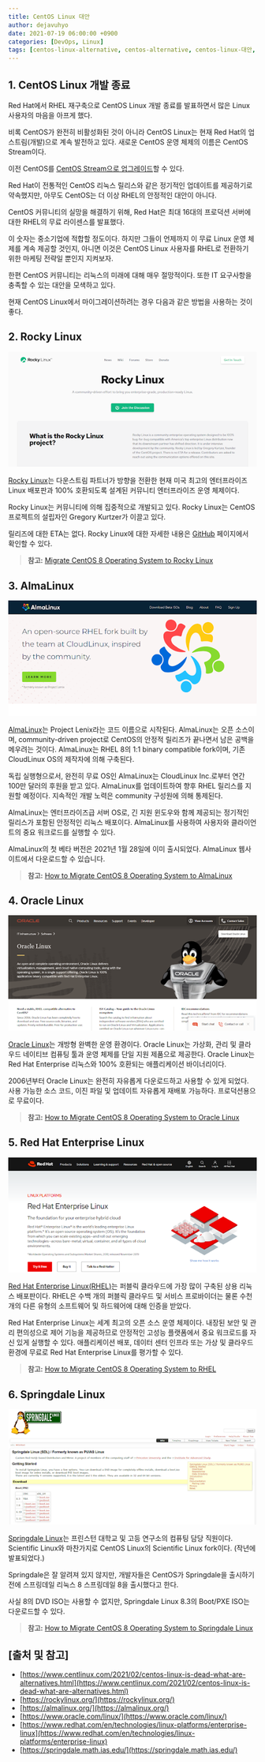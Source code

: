 ```yaml
---
title: CentOS Linux 대안
author: dejavuhyo
date: 2021-07-19 06:00:00 +0900
categories: [DevOps, Linux]
tags: [centos-linux-alternative, centos-alternative, centos-linux-대안, centos-대안]
---
```


## 1. CentOS Linux 개발 종료
Red Hat에서 RHEL 재구축으로 CentOS Linux 개발 종료를 발표하면서 많은 Linux 사용자의 마음을 아프게 했다.

비록 CentOS가 완전히 비활성화된 것이 아니라 CentOS Linux는 현재 Red Hat의 업스트림(개발)으로 계속 발전하고 있다. 새로운 CentOS 운영 체제의 이름은 CentOS Stream이다.

이전 CentOS를 [CentOS Stream으로 업그레이드](https://www.centlinux.com/2021/01/upgrade-centos-linux-8-server-to-stream.html)할 수 있다.

Red Hat이 전통적인 CentOS 리눅스 릴리스와 같은 정기적인 업데이트를 제공하기로 약속했지만, 아무도 CentOS는 더 이상 RHEL의 안정적인 대안이 아니다.

CentOS 커뮤니티의 실망을 해결하기 위해, Red Hat은 최대 16대의 프로덕션 서버에 대한 RHEL의 무료 라이센스를 발표했다.

이 숫자는 중소기업에 적합할 정도이다. 하지만 그들이 언제까지 이 무료 Linux 운영 체제를 계속 제공할 것인지, 아니면 이것은 CentOS Linux 사용자를 RHEL로 전환하기 위한 마케팅 전략일 뿐인지 지켜보자.

한편 CentOS 커뮤니티는 리눅스의 미래에 대해 매우 절망적이다. 또한 IT 요구사항을 충족할 수 있는 대안을 모색하고 있다.

현재 CentOS Linux에서 마이그레이션하려는 경우 다음과 같은 방법을 사용하는 것이 좋다.

## 2. Rocky Linux

![rocky-linux](/assets/img/2021-07-19-centos-linux-alternatives/rocky-linux.png)

[Rocky Linux](https://rockylinux.org/)는 다운스트림 파트너가 방향을 전환한 현재 미국 최고의 엔터프라이즈 Linux 배포판과 100% 호환되도록 설계된 커뮤니티 엔터프라이즈 운영 체제이다.

Rocky Linux는 커뮤니티에 의해 집중적으로 개발되고 있다. Rocky Linux는 CentOS 프로젝트의 설립자인 Gregory Kurtzer가 이끌고 있다.

릴리즈에 대한 ETA는 없다. Rocky Linux에 대한 자세한 내용은 [GitHub](https://github.com/rocky-linux) 페이지에서 확인할 수 있다.

> **참고:** [Migrate CentOS 8 Operating System to Rocky Linux](https://www.centlinux.com/2021/07/migrate-centos-8-operating-system-rocky-linux.html)

## 3. AlmaLinux

![almalinux](/assets/img/2021-07-19-centos-linux-alternatives/almalinux.png)

[AlmaLinux](https://almalinux.org/)는 Project Lenix라는 코드 이름으로 시작된다. AlmaLinux는 오픈 소스이며, community-driven project로 CentOS의 안정적 릴리즈가 끝나면서 남은 공백을 메우려는 것이다. AlmaLinux는 RHEL 8의 1:1 binary compatible fork이며, 기존 CloudLinux OS의 제작자에 의해 구축된다.

독립 실행형으로서, 완전히 무료 OS인 AlmaLinux는 CloudLinux Inc.로부터 연간 100만 달러의 후원을 받고 있다. AlmaLinux를 업데이트하여 향후 RHEL 릴리스를 지원할 예정이다. 지속적인 개발 노력은 community 구성원에 의해 통제된다.

AlmaLinux는 엔터프라이즈급 서버 OS로, 긴 지원 윈도우와 함께 제공되는 정기적인 릴리스가 포함된 안정적인 리눅스 배포이다. AlmaLinux를 사용하여 사용자와 클라이언트의 중요 워크로드를 실행할 수 있다.

AlmaLinux의 첫 베타 버전은 2021년 1월 28일에 이미 출시되었다. AlmaLinux 웹사이트에서 다운로드할 수 있습니다.

> **참고:** [How to Migrate CentOS 8 Operating System to AlmaLinux](https://www.centlinux.com/2021/07/migrate-centos-8-operating-system-to-almalinux.html)

## 4. Oracle Linux

![oracle-linux](/assets/img/2021-07-19-centos-linux-alternatives/oracle-linux.png)

[Oracle Linux](https://www.oracle.com/linux/)는 개방형 완벽한 운영 환경이다. Oracle Linux는 가상화, 관리 및 클라우드 네이티브 컴퓨팅 툴과 운영 체제를 단일 지원 제품으로 제공한다. Oracle Linux는 Red Hat Enterprise 리눅스와 100% 호환되는 애플리케이션 바이너리이다.

2006년부터 Oracle Linux는 완전히 자유롭게 다운로드하고 사용할 수 있게 되었다. 사용 가능한 소스 코드, 이진 파일 및 업데이트 자유롭게 재배포 가능하다. 프로덕션용으로 무료이다.

> **참고:** [How to Migrate CentOS 8 Operating System to Oracle Linux](https://www.centlinux.com/2021/07/migrate-centos-8-operating-system-to-oracle-linux.html)

## 5. Red Hat Enterprise Linux

![red-hat-enterprise-linux](/assets/img/2021-07-19-centos-linux-alternatives/red-hat-enterprise-linux.png)

[Red Hat Enterprise Linux(RHEL)](https://www.redhat.com/en/technologies/linux-platforms/enterprise-linux)는 퍼블릭 클라우드에 가장 많이 구축된 상용 리눅스 배포판이다. RHEL은 수백 개의 퍼블릭 클라우드 및 서비스 프로바이더는 물론 수천 개의 다른 유형의 소프트웨어 및 하드웨어에 대해 인증을 받았다. 

Red Hat Enterprise Linux는 세계 최고의 오픈 소스 운영 체제이다. 내장된 보안 및 관리 편의성으로 제어 기능을 제공하므로 안정적인 고성능 플랫폼에서 중요 워크로드를 자신 있게 실행할 수 있다. 애플리케이션 배포, 데이터 센터 인프라 또는 가상 및 클라우드 환경에 무료로 Red Hat Enterprise Linux를 평가할 수 있다.

> **참고:** [How to Migrate CentOS 8 Operating System to RHEL](https://www.centlinux.com/2021/02/migrate-centos-linux-to-rhel-8-operating-system.html)

## 6. Springdale Linux

![springdale-linux](/assets/img/2021-07-19-centos-linux-alternatives/springdale-linux.png)

[Springdale Linux](https://springdale.math.ias.edu/)는 프린스턴 대학교 및 고등 연구소의 컴퓨팅 담당 직원이다. Scientific Linux와 마찬가지로 CentOS Linux의 Scientific Linux fork이다. (작년에 발표되었다.)

Springdale은 잘 알려져 있지 않지만, 개발자들은 CentOS가 Springdale을 출시하기 전에 스프링데일 리눅스 8 스프링데일 8을 출시했다고 한다.

사실 8의 DVD ISO는 사용할 수 없지만, Springdale Linux 8.3의 Boot/PXE ISO는 다운로드할 수 있다.

> **참고:** [How to Migrate CentOS 8 Operating System to Springdale Linux](https://www.centlinux.com/2021/07/migrate-centos-8-operating-system-springdale-linux.html)

## [출처 및 참고]
* [https://www.centlinux.com/2021/02/centos-linux-is-dead-what-are-alternatives.html](https://www.centlinux.com/2021/02/centos-linux-is-dead-what-are-alternatives.html)
* [https://rockylinux.org/](https://rockylinux.org/)
* [https://almalinux.org/](https://almalinux.org/)
* [https://www.oracle.com/linux/](https://www.oracle.com/linux/)
* [https://www.redhat.com/en/technologies/linux-platforms/enterprise-linux](https://www.redhat.com/en/technologies/linux-platforms/enterprise-linux)
* [https://springdale.math.ias.edu/](https://springdale.math.ias.edu/)

